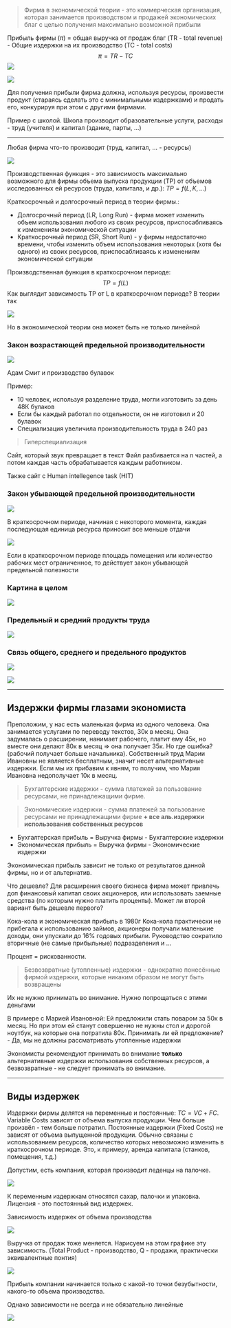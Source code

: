 > Фирма в экономической теории - это коммерческая организация, которая занимается производством и продажей экономических благ с целью получения максимально возможной прибыли

Прибыль фирмы ($\pi$) = общая выручка от продаж благ (TR - total revenue) - Общие издержки на их производство (TC - total costs)
$$\pi = TR - TC$$
![](./Materials/Lect4.%20Производство,%20издержки%20и%20прибыль-1759179986608.jpeg)

![](./Materials/Lect4.%20Производство,%20издержки%20и%20прибыль-1759180056708.jpeg)

Для получения прибыли фирма должна, используя ресурсы, произвести продукт (стараясь сделать это с минимальными издержками) и продать его, конкурируя при этом с другими фирмами.

Пример с школой. Школа производит образовательные услуги, расходы - труд (учителя) и капитал (здание, парты, ...)

---

Любая фирма что-то производит (труд, капитал, ... - ресурсы)

![](./Materials/Lect4.%20Производство,%20издержки%20и%20прибыль-1759180263032.jpeg)

Производственная функция - это зависимость максимально возможного для фирмы объема выпуска продукции (TP) от объемов исследованных ей ресурсов (труда, капитала, и др.): $TP = f(L, K, ...)$ 

 Краткосрочный и долгосрочный период в теории фирмы.:
 - Долгосрочный период (LR, Long Run) - фирма может изменить объем использования любого из своих ресурсов, приспосабливаясь к изменениям экономической ситуации
 - Краткосрочный период (SR, Short Run) - у фирмы недостаточно времени, чтобы изменить объем использования некоторых (хотя бы одного) из своих ресурсов, приспосабливаясь к изменениям экономической ситуации

Производственная функция в краткосрочном периоде:
$$TP = f(L)$$
Как выглядит зависимость TP от L в краткосрочном периоде?
В теории так

![](./Materials/Lect4.%20Производство,%20издержки%20и%20прибыль-1759181664280.jpeg)

Но в экономической теории она может быть не только линейной

### Закон возрастающей предельной производительности

![](./Materials/Lect4.%20Производство,%20издержки%20и%20прибыль-1759181694108.jpeg)

Адам Смит и производство булавок

Пример:
- 10 человек, используя разделение труда, могли изготовить за день 48К булаков
- Если бы каждый работал по отдельности, он не изготовил и 20 булавок
- Специализация увеличила производительность труда в 240 раз

> Гиперспециализация

Сайт, который звук превращает в текст
Файл разбивается на n частей, а потом каждая часть обрабатывается каждым работником.

Также сайт с Human intellegence task (HIT)

### Закон убывающей предельной производительности

![](./Materials/Lect4.%20Производство,%20издержки%20и%20прибыль-1759182071303.jpeg)

В краткосрочном периоде, начиная с некоторого момента, каждая последующая единица ресурса приносит все меньше отдачи

![](./Materials/Lect4.%20Производство,%20издержки%20и%20прибыль-1759182168882.jpeg)

Если в краткосрочном периоде площадь помещения или количество рабочих мест ограниченное, то действует закон убывающей предельной полезности

### Картина в целом

![](./Materials/Lect4.%20Производство,%20издержки%20и%20прибыль-1759182229480.jpeg)

### Предельный и средний продукты труда

![](./Materials/Lect4.%20Производство,%20издержки%20и%20прибыль-1759182416748.jpeg)

### Связь общего, среднего и предельного продуктов

![](./Materials/Lect4.%20Производство,%20издержки%20и%20прибыль-1759182532944.jpeg)

![](./Materials/Lect4.%20Производство,%20издержки%20и%20прибыль-1759182691830.jpeg)

---

## Издержки фирмы глазами экономиста

Преположим, у нас есть маленькая фирма из одного человека. Она занимается услугами по переводу текстов, 30к в месяц. Она задумалась о расширении, нанимает рабочего, платит ему 45к, но вместе они делают 80к в месяц => она получает 35к. Но где ошибка? (рабочий получает больше начальника). Собственный труд Марии Ивановны не является бесплатным, значит несет альтернативные издержки. Если мы их прибавим к явням, то получим, что Мария Ивановна недополучает 10к в месяц. 

> Бухгалтерские издержки - сумма платежей за пользование ресурсами, не принадлежащими фирме.

> Экономические издержки - сумма платежей за пользование ресурсами не принадлежащими фирме **+ все аль.издержки использования собственных ресурсов**

- Бухгалтерская прибыль = Выручка фирмы - Бухгалтерские издержки
- Экономическая прибыль = Выручка фирмы - Экономические издержки

Экономическая прибыль зависит не только от результатов данной фирмы, но и от альтернатив.

Что дешевле?
Для расширения своего бизнеса фирма может привлечь доп финансовый капитал своих акционеров, или использовать заемные средства (по которым нужно платить проценты). Может ли второй вариант быть дешевле первого?

Кока-кола и экономическая прибыль
в 1980г Кока-кола практически не прибегала к использованию займов, акционеры получали маленькие доходы, они упускали до 16% годовых прибыли. Руководство сократило вторичные (не самые прибыльные) подразделения и ...

Процент = рискованности. 

> Безвозвратные (утопленные) издержки - однократно понесённые фирмой издержки, которые никаким образом не могут быть возвращены

Их не нужно принимать во внимание. Нужно попрощаться с этими деньгами 

В примере с Марией Ивановной:
Ей предложили стать поваром за 50к в месяц. Но при этом ей станут совершенно не нужны стол и дорогой ноутбук, на которые она потратила 80к. Принимать ли ей предложение? - Да, мы не должны рассматривать утопленные издержки

Экономисты рекомендуют принимать во внимание **только** альтернативные издержки использования собственных ресурсов, а безвозвратные - не следует принимать во внимание.

---

## Виды издержек

Издержки фирмы делятся на переменные и постоянные: $TC = VC + FC$. Variable Costs зависят от объема выпуска продукции. Чем больше произвёл - тем больше потратил. 
Постоянные издержки (Fixed Costs) не зависят от объема выпущенной продукции. Обычно связаны с использованием ресурсов, количество которых невозможно изменить в краткосрочном периоде. Это, к примеру, аренда капитала (станков, помещения, т.д.)

Допустим, есть компания, которая производит леденцы на палочке. 

![](./Materials/Lect4.%20Производство,%20издержки%20и%20прибыль-1759223310962.jpeg)

К переменным издержкам относятся сахар, палочки и упаковка. Лицензия - это постоянный вид издержек.

Зависимость издержек от объема производства

![](./Materials/Lect4.%20Производство,%20издержки%20и%20прибыль-1759223457216.jpeg)

Выручка от продаж тоже меняется. Нарисуем на этом графике эту зависимость.
(Total Product - производство, Q - продажи, практически эквивалентные понтия)

![](./Materials/Lect4.%20Производство,%20издержки%20и%20прибыль-1759223642755.jpeg)

Прибыль компании начинается только с какой-то точки безубытности, какого-то объема производства.

Однако зависимости не всегда и не обязательно линейные

![](./Materials/Lect4.%20Производство,%20издержки%20и%20прибыль-1759223755669.jpeg)

